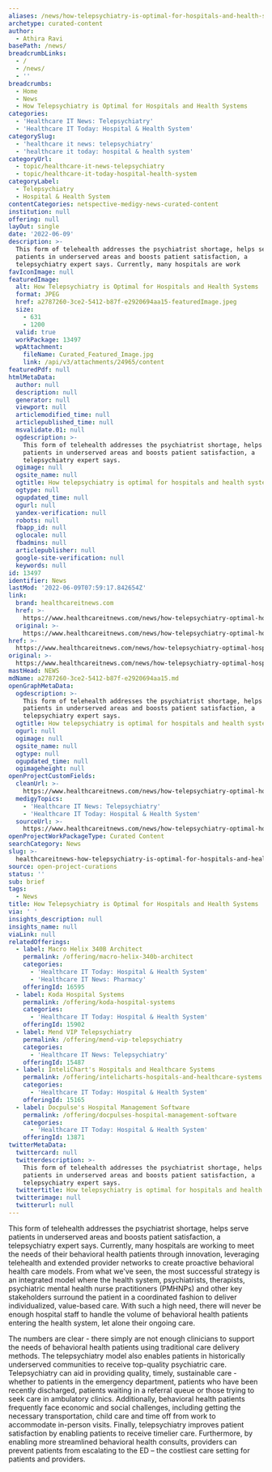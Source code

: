 ```yaml
---
aliases: /news/how-telepsychiatry-is-optimal-for-hospitals-and-health-systems
archetype: curated-content
author:
  - Athira Ravi
basePath: /news/
breadcrumbLinks:
  - /
  - /news/
  - ''
breadcrumbs:
  - Home
  - News
  - How Telepsychiatry is Optimal for Hospitals and Health Systems
categories:
  - 'Healthcare IT News: Telepsychiatry'
  - 'Healthcare IT Today: Hospital & Health System'
categorySlug:
  - 'healthcare it news: telepsychiatry'
  - 'healthcare it today: hospital & health system'
categoryUrl:
  - topic/healthcare-it-news-telepsychiatry
  - topic/healthcare-it-today-hospital-health-system
categoryLabel:
  - Telepsychiatry
  - Hospital & Health System
contentCategories: netspective-medigy-news-curated-content
institution: null
offering: null
layOut: single
date: '2022-06-09'
description: >-
  This form of telehealth addresses the psychiatrist shortage, helps serve
  patients in underserved areas and boosts patient satisfaction, a
  telepsychiatry expert says. Currently, many hospitals are work
favIconImage: null
featuredImage:
  alt: How Telepsychiatry is Optimal for Hospitals and Health Systems
  format: JPEG
  href: a2787260-3ce2-5412-b87f-e2920694aa15-featuredImage.jpeg
  size:
    - 631
    - 1200
  valid: true
  workPackage: 13497
  wpAttachment:
    fileName: Curated_Featured_Image.jpg
    link: /api/v3/attachments/24965/content
featuredPdf: null
htmlMetaData:
  author: null
  description: null
  generator: null
  viewport: null
  articlemodified_time: null
  articlepublished_time: null
  msvalidate.01: null
  ogdescription: >-
    This form of telehealth addresses the psychiatrist shortage, helps serve
    patients in underserved areas and boosts patient satisfaction, a
    telepsychiatry expert says.
  ogimage: null
  ogsite_name: null
  ogtitle: How telepsychiatry is optimal for hospitals and health systems
  ogtype: null
  ogupdated_time: null
  ogurl: null
  yandex-verification: null
  robots: null
  fbapp_id: null
  oglocale: null
  fbadmins: null
  articlepublisher: null
  google-site-verification: null
  keywords: null
id: 13497
identifier: News
lastMod: '2022-06-09T07:59:17.842654Z'
link:
  brand: healthcareitnews.com
  href: >-
    https://www.healthcareitnews.com/news/how-telepsychiatry-optimal-hospitals-and-health-systems
  original: >-
    https://www.healthcareitnews.com/news/how-telepsychiatry-optimal-hospitals-and-health-systems
href: >-
  https://www.healthcareitnews.com/news/how-telepsychiatry-optimal-hospitals-and-health-systems
original: >-
  https://www.healthcareitnews.com/news/how-telepsychiatry-optimal-hospitals-and-health-systems
mastHead: NEWS
mdName: a2787260-3ce2-5412-b87f-e2920694aa15.md
openGraphMetaData:
  ogdescription: >-
    This form of telehealth addresses the psychiatrist shortage, helps serve
    patients in underserved areas and boosts patient satisfaction, a
    telepsychiatry expert says.
  ogtitle: How telepsychiatry is optimal for hospitals and health systems
  ogurl: null
  ogimage: null
  ogsite_name: null
  ogtype: null
  ogupdated_time: null
  ogimageheight: null
openProjectCustomFields:
  cleanUrl: >-
    https://www.healthcareitnews.com/news/how-telepsychiatry-optimal-hospitals-and-health-systems
  medigyTopics:
    - 'Healthcare IT News: Telepsychiatry'
    - 'Healthcare IT Today: Hospital & Health System'
  sourceUrl: >-
    https://www.healthcareitnews.com/news/how-telepsychiatry-optimal-hospitals-and-health-systems
openProjectWorkPackageType: Curated Content
searchCategory: News
slug: >-
  healthcareitnews-how-telepsychiatry-is-optimal-for-hospitals-and-health-systems
source: open-project-curations
status: ''
sub: brief
tags:
  - News
title: How Telepsychiatry is Optimal for Hospitals and Health Systems
via: ' '
insights_description: null
insights_name: null
viaLink: null
relatedOfferings:
  - label: Macro Helix 340B Architect
    permalink: /offering/macro-helix-340b-architect
    categories:
      - 'Healthcare IT Today: Hospital & Health System'
      - 'Healthcare IT News: Pharmacy'
    offeringId: 16595
  - label: Koda Hospital Systems
    permalink: /offering/koda-hospital-systems
    categories:
      - 'Healthcare IT Today: Hospital & Health System'
    offeringId: 15902
  - label: Mend VIP Telepsychiatry
    permalink: /offering/mend-vip-telepsychiatry
    categories:
      - 'Healthcare IT News: Telepsychiatry'
    offeringId: 15487
  - label: InteliChart's Hospitals and Healthcare Systems
    permalink: /offering/intelicharts-hospitals-and-healthcare-systems
    categories:
      - 'Healthcare IT Today: Hospital & Health System'
    offeringId: 15165
  - label: Docpulse's Hospital Management Software
    permalink: /offering/docpulses-hospital-management-software
    categories:
      - 'Healthcare IT Today: Hospital & Health System'
    offeringId: 13871
twitterMetaData:
  twittercard: null
  twitterdescription: >-
    This form of telehealth addresses the psychiatrist shortage, helps serve
    patients in underserved areas and boosts patient satisfaction, a
    telepsychiatry expert says.
  twittertitle: How telepsychiatry is optimal for hospitals and health systems
  twitterimage: null
  twitterurl: null
---
```

<p>This form of telehealth addresses the psychiatrist shortage, helps serve patients in underserved areas and boosts patient satisfaction, a telepsychiatry expert says. Currently, many hospitals are working to meet the needs of their behavioral health patients through innovation, leveraging telehealth and extended provider networks to create proactive behavioral health care models.
From what we've seen, the most successful strategy is an integrated model where the health system, psychiatrists, therapists, psychiatric mental health nurse practitioners (PMHNPs) and other key stakeholders surround the patient in a coordinated fashion to deliver individualized, value-based care.
With such a high need, there will never be enough hospital staff to handle the volume of behavioral health patients entering the health system, let alone their ongoing care.</p><p>The numbers are clear - there simply are not enough clinicians to support the needs of behavioral health patients using traditional care delivery methods.
The telepsychiatry model also enables patients in historically underserved communities to receive top-quality psychiatric care.
Telepsychiatry can aid in providing quality, timely, sustainable care - whether to patients in the emergency department, patients who have been recently discharged, patients waiting in a referral queue or those trying to seek care in ambulatory clinics.
Additionally, behavioral health patients frequently face economic and social challenges, including getting the necessary transportation, child care and time off from work to accommodate in-person visits.
Finally, telepsychiatry improves patient satisfaction by enabling patients to receive timelier care.
Furthermore, by enabling more streamlined behavioral health consults, providers can prevent patients from escalating to the ED – the costliest care setting for patients and providers.</p>